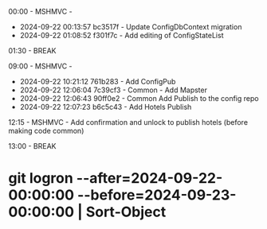 ﻿00:00 - MSHMVC - 

- 2024-09-22 00:13:57 bc3517f - Update ConfigDbContext migration
- 2024-09-22 01:08:52 f301f7c - Add editing of ConfigStateList

01:30 - BREAK

09:00 - MSHMVC - 

- 2024-09-22 10:21:12 761b283 - Add ConfigPub
- 2024-09-22 12:06:04 7c39cf3 - Common - Add Mapster
- 2024-09-22 12:06:43 90ff0e2 - Common Add Publish to the config repo
- 2024-09-22 12:07:23 b6c5c43 - Add Hotels Publish

12:15 - MSHMVC - Add confirmation and unlock to publish hotels (before making code common)

13:00 - BREAK

# git logron --after=2024-09-22-00:00:00 --before=2024-09-23-00:00:00 | Sort-Object
